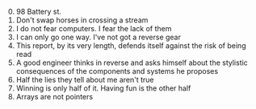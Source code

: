 0. 98 Battery st.
1. Don't swap horses in crossing a stream
3. I do not fear computers. I fear the lack of them
4. I can only go one way. I've not got a reverse gear
2. This report, by its very length, defends itself against the risk of being read
5. A good engineer thinks in reverse and asks himself about the stylistic consequences of the components and systems he proposes
6. Half the lies they tell about me aren't true
7. Winning is only half of it. Having fun is the other half
8. Arrays are not pointers
